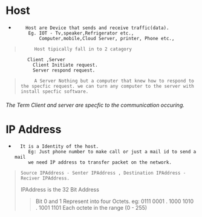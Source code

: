 # Host
-         Host are Device that sends and receive traffic(data).
           Eg. IOT - Tv,speaker,Refrigerator etc.,
               Computer,mobile,Cloud Server, printer, Phone etc.,
          
>          Host tipically fall in to 2 catagory 
            Client ,Server
              Client Initiate request.
              Server respond request.
>          A Server Nothing but a computer that knew how to respond to the specfic request. we can turn any computer to the server with install specfic software.
 ######    The Term Client and server are specfic to the communication occuring.             
              
# IP Address
-       It is a Identity of the host.
           Eg: Just phone number to make call or just a mail id to send a mail
           we need IP address to transfer packet on the network.
           
>     Source IPAddress - Senter IPAddress , Destination IPAddress -Reciver IPAddress.
> IPAddress is the 32 Bit Address
  >> Bit 0 and 1
  >>Represent into four Octets.  eg:  0111 0001 . 1000 1010 . 1001 1101
  >> Each octete in the range (0 - 255)
  
  
# 
